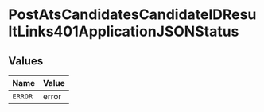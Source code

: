 # PostAtsCandidatesCandidateIDResultLinks401ApplicationJSONStatus


## Values

| Name    | Value   |
| ------- | ------- |
| `ERROR` | error   |